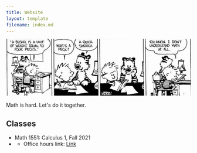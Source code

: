 ```yaml
---
title: Website
layout: template
filename: index.md
---
```


<img src="artifacts/calvinmath.png">

Math is hard. Let's do it together.

## Classes

- Math 1551: Calculus 1, Fall 2021
- - Office hours link: <a href="https://bluejeans.com/4639550029">Link</a>

<br/>
